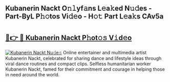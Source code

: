 ## Kubanerin Nackt O𝚗𝚕yf𝚊ns L𝚎a𝚔ed N𝚞𝚍es - Part-ByL P𝚑𝚘tos Vi𝚍𝚎o - H𝚘𝚝 Part L𝚎a𝚔s CAv5a

# <h2><a href="http://kfddq2.oniu.top/?m=Kubanerin+Nackt">🔗👉 🔴 Kubanerin Nackt P𝚑ot𝚘𝚜 V𝚒d𝚎o</a></h2>

[![Kubanerin Nackt Nu𝚍e𝚜](https://i.imgur.com/0qMVB7G.gif)](http://kfddq2.oniu.top/?m=Kubanerin+Nackt)
Online entertainer and multimedia artist Kubanerin Nackt, celebrated for sharing dance and lifestyle ideas through viral dance routines and compact clips. Selfless humanitarian worker Kubanerin Nackt, famed for their commitment and courage in helping those in need around the world.  
